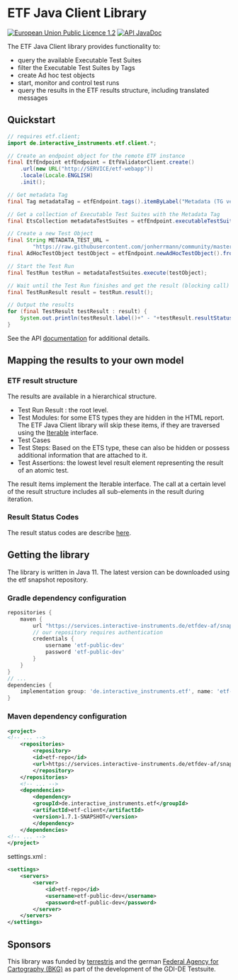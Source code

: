 # ETF Java Client Library

[![European Union Public Licence 1.2](https://img.shields.io/badge/license-EUPL%201.2-blue.svg)](https://joinup.ec.europa.eu/software/page/eupl)
[![API JavaDoc](http://img.shields.io/badge/JavaDoc-API-green.svg)](https://etf-validator.github.io/etf-client/javadoc/index.html)


The ETF Java Client library provides functionality to:

- query the available Executable Test Suites
- filter the Executable Test Suites by Tags
- create Ad hoc test objects
- start, monitor and control test runs
- query the results in the ETF results structure, including translated messages

## Quickstart

```JAVA
// requires etf.client;
import de.interactive_instruments.etf.client.*;

// Create an endpoint object for the remote ETF instance
final EtfEndpoint etfEndpoint = EtfValidatorClient.create()
	.url(new URL("http://SERVICE/etf-webapp"))
	.locale(Locale.ENGLISH)
	.init();

// Get metadata Tag
final Tag metadataTag = etfEndpoint.tags().itemByLabel("Metadata (TG version 2.0) - BETA").get();

// Get a collection of Executable Test Suites with the Metadata Tag
final EtsCollection metadataTestSuites = etfEndpoint.executableTestSuites().itemsByTag(metadataTag);

// Create a new Test Object
final String METADATA_TEST_URL =
		"https://raw.githubusercontent.com/jonherrmann/community/master/examples/Dataset_metadata_2.0_example.xml";
final AdHocTestObject testObject = etfEndpoint.newAdHocTestObject().fromDataSet(new URL(METADATA_TEST_URL));

// Start the Test Run
final TestRun testRun = metadataTestSuites.execute(testObject);

// Wait until the Test Run finishes and get the result (blocking call)
final TestRunResult result = testRun.result();

// Output the results
for (final TestResult testResult : result) {
	System.out.println(testResult.label()+" - "+testResult.resultStatus());
}

```

See the API [documentation](https://etf-validator.github.io/etf-client/javadoc/index.html) for additional details.

## Mapping the results to your own model

### ETF result structure

The results are available in a hierarchical structure.

- Test Run Result : the root level.
- Test Modules: for some ETS types they are hidden in the HTML report.
The ETF Java Client library will skip these items, if they are traversed using the
[Iterable](https://docs.oracle.com/javase/8/docs/api/java/lang/Iterable.html) interface.
- Test Cases
- Test Steps: Based on the ETS type, these can also be hidden or
possess additional information that are attached to it.
- Test Assertions: the lowest level result element representing the result of an atomic test.

The result items implement the Iterable interface. The call at a certain level of the result
structure includes all sub-elements in the result during iteration.

### Result Status Codes

The result status codes are describe
[here](https://etf-validator.github.io/etf-client/javadoc/de/interactive_instruments/etf/client/ResultStatus.html#PASSED).


## Getting the library

The library is written in Java 11. The latest version can be downloaded using the etf snapshot repository.

### Gradle dependency configuration

```groovy
repositories {
	maven {
		url "https://services.interactive-instruments.de/etfdev-af/snapshot"
		// our repository requires authentication
		credentials {
			username 'etf-public-dev'
			password 'etf-public-dev'
		}
	}
}
// ...
dependencies {
	implementation group: 'de.interactive_instruments.etf', name: 'etf-client', version: '1.7.1-SNAPSHOT'
}
```

### Maven dependency configuration

```xml
<project>
<!-- ... -->
	<repositories>
		<repository>
		<id>etf-repo</id>
		<url>https://services.interactive-instruments.de/etfdev-af/snapshot</url>
		</repository>
	</repositories>
	<!-- ... -->
	<dependencies>
		<dependency>
		<groupId>de.interactive_instruments.etf</groupId>
		<artifactId>etf-client</artifactId>
		<version>1.7.1-SNAPSHOT</version>
		</dependency>
	</dependencies>
<!-- ... -->
</project>
```

settings.xml :

```xml
<settings>
	<servers>
		<server>
			<id>etf-repo</id>
			<username>etf-public-dev</username>
			<password>etf-public-dev</password>
		</server>
	</servers>
</settings>
```

## Sponsors

This library was funded by [terrestris](https://www.terrestris.de/en/) and the
german [Federal Agency for Cartography (BKG)](https://www.bkg.bund.de/EN/Home/home.html) as part of the development of the GDI-DE Testsuite.
